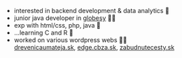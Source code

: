 - interested in backend development & data analytics 👀
- junior java developer in [globesy](https://www.globesy.sk/) 🧑‍💻
- exp with html/css, php, java 💁
- ...learning C and R  🌱
- worked on various wordpress webs 🧑‍💻 <br>
 [drevenicaumateja.sk](https://drevenicaumateja.sk), [edge.cbza.sk](https://edge.cbza.sk), [zabudnutecesty.sk](https://zabudnutecesty.sk)
